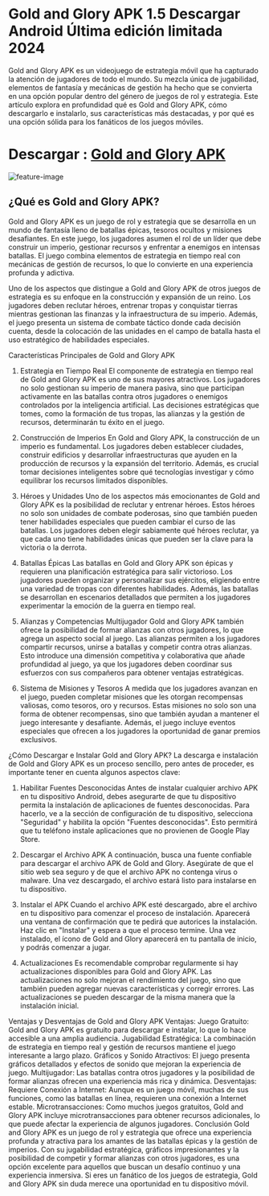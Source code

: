 # Gold and Glory APK 1.5 Descargar Android Última edición limitada 2024
Gold and Glory APK es un videojuego de estrategia móvil que ha capturado la atención de jugadores de todo el mundo. Su mezcla única de jugabilidad, elementos de fantasía y mecánicas de gestión ha hecho que se convierta en una opción popular dentro del género de juegos de rol y estrategia. Este artículo explora en profundidad qué es Gold and Glory APK, cómo descargarlo e instalarlo, sus características más destacadas, y por qué es una opción sólida para los fanáticos de los juegos móviles.

# Descargar : [Gold and Glory APK](https://modilimitado.io/gold-and-glory-apk)

![feature-image](https://img.tapimg.net/market/images/9bb90d994f6ee1fc3bedd83e38af7e27.jpg)

## ¿Qué es Gold and Glory APK?
Gold and Glory APK es un juego de rol y estrategia que se desarrolla en un mundo de fantasía lleno de batallas épicas, tesoros ocultos y misiones desafiantes. En este juego, los jugadores asumen el rol de un líder que debe construir un imperio, gestionar recursos y enfrentar a enemigos en intensas batallas. El juego combina elementos de estrategia en tiempo real con mecánicas de gestión de recursos, lo que lo convierte en una experiencia profunda y adictiva.

Uno de los aspectos que distingue a Gold and Glory APK de otros juegos de estrategia es su enfoque en la construcción y expansión de un reino. Los jugadores deben reclutar héroes, entrenar tropas y conquistar tierras mientras gestionan las finanzas y la infraestructura de su imperio. Además, el juego presenta un sistema de combate táctico donde cada decisión cuenta, desde la colocación de las unidades en el campo de batalla hasta el uso estratégico de habilidades especiales.

Características Principales de Gold and Glory APK
1. Estrategia en Tiempo Real
El componente de estrategia en tiempo real de Gold and Glory APK es uno de sus mayores atractivos. Los jugadores no solo gestionan su imperio de manera pasiva, sino que participan activamente en las batallas contra otros jugadores o enemigos controlados por la inteligencia artificial. Las decisiones estratégicas que tomes, como la formación de tus tropas, las alianzas y la gestión de recursos, determinarán tu éxito en el juego.

2. Construcción de Imperios
En Gold and Glory APK, la construcción de un imperio es fundamental. Los jugadores deben establecer ciudades, construir edificios y desarrollar infraestructuras que ayuden en la producción de recursos y la expansión del territorio. Además, es crucial tomar decisiones inteligentes sobre qué tecnologías investigar y cómo equilibrar los recursos limitados disponibles.

3. Héroes y Unidades
Uno de los aspectos más emocionantes de Gold and Glory APK es la posibilidad de reclutar y entrenar héroes. Estos héroes no solo son unidades de combate poderosas, sino que también pueden tener habilidades especiales que pueden cambiar el curso de las batallas. Los jugadores deben elegir sabiamente qué héroes reclutar, ya que cada uno tiene habilidades únicas que pueden ser la clave para la victoria o la derrota.

4. Batallas Épicas
Las batallas en Gold and Glory APK son épicas y requieren una planificación estratégica para salir victorioso. Los jugadores pueden organizar y personalizar sus ejércitos, eligiendo entre una variedad de tropas con diferentes habilidades. Además, las batallas se desarrollan en escenarios detallados que permiten a los jugadores experimentar la emoción de la guerra en tiempo real.

5. Alianzas y Competencias Multijugador
Gold and Glory APK también ofrece la posibilidad de formar alianzas con otros jugadores, lo que agrega un aspecto social al juego. Las alianzas permiten a los jugadores compartir recursos, unirse a batallas y competir contra otras alianzas. Esto introduce una dimensión competitiva y colaborativa que añade profundidad al juego, ya que los jugadores deben coordinar sus esfuerzos con sus compañeros para obtener ventajas estratégicas.

6. Sistema de Misiones y Tesoros
A medida que los jugadores avanzan en el juego, pueden completar misiones que les otorgan recompensas valiosas, como tesoros, oro y recursos. Estas misiones no solo son una forma de obtener recompensas, sino que también ayudan a mantener el juego interesante y desafiante. Además, el juego incluye eventos especiales que ofrecen a los jugadores la oportunidad de ganar premios exclusivos.

¿Cómo Descargar e Instalar Gold and Glory APK?
La descarga e instalación de Gold and Glory APK es un proceso sencillo, pero antes de proceder, es importante tener en cuenta algunos aspectos clave:

1. Habilitar Fuentes Desconocidas
Antes de instalar cualquier archivo APK en tu dispositivo Android, debes asegurarte de que tu dispositivo permita la instalación de aplicaciones de fuentes desconocidas. Para hacerlo, ve a la sección de configuración de tu dispositivo, selecciona "Seguridad" y habilita la opción "Fuentes desconocidas". Esto permitirá que tu teléfono instale aplicaciones que no provienen de Google Play Store.

2. Descargar el Archivo APK
A continuación, busca una fuente confiable para descargar el archivo APK de Gold and Glory. Asegúrate de que el sitio web sea seguro y de que el archivo APK no contenga virus o malware. Una vez descargado, el archivo estará listo para instalarse en tu dispositivo.

3. Instalar el APK
Cuando el archivo APK esté descargado, abre el archivo en tu dispositivo para comenzar el proceso de instalación. Aparecerá una ventana de confirmación que te pedirá que autorices la instalación. Haz clic en "Instalar" y espera a que el proceso termine. Una vez instalado, el ícono de Gold and Glory aparecerá en tu pantalla de inicio, y podrás comenzar a jugar.

4. Actualizaciones
Es recomendable comprobar regularmente si hay actualizaciones disponibles para Gold and Glory APK. Las actualizaciones no solo mejoran el rendimiento del juego, sino que también pueden agregar nuevas características y corregir errores. Las actualizaciones se pueden descargar de la misma manera que la instalación inicial.

Ventajas y Desventajas de Gold and Glory APK
Ventajas:
Juego Gratuito: Gold and Glory APK es gratuito para descargar e instalar, lo que lo hace accesible a una amplia audiencia.
Jugabilidad Estratégica: La combinación de estrategia en tiempo real y gestión de recursos mantiene el juego interesante a largo plazo.
Gráficos y Sonido Atractivos: El juego presenta gráficos detallados y efectos de sonido que mejoran la experiencia de juego.
Multijugador: Las batallas contra otros jugadores y la posibilidad de formar alianzas ofrecen una experiencia más rica y dinámica.
Desventajas:
Requiere Conexión a Internet: Aunque es un juego móvil, muchas de sus funciones, como las batallas en línea, requieren una conexión a Internet estable.
Microtransacciones: Como muchos juegos gratuitos, Gold and Glory APK incluye microtransacciones para obtener recursos adicionales, lo que puede afectar la experiencia de algunos jugadores.
Conclusión
Gold and Glory APK es un juego de rol y estrategia que ofrece una experiencia profunda y atractiva para los amantes de las batallas épicas y la gestión de imperios. Con su jugabilidad estratégica, gráficos impresionantes y la posibilidad de competir y formar alianzas con otros jugadores, es una opción excelente para aquellos que buscan un desafío continuo y una experiencia inmersiva. Si eres un fanático de los juegos de estrategia, Gold and Glory APK sin duda merece una oportunidad en tu dispositivo móvil.
